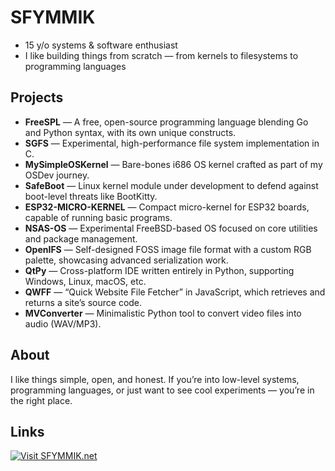 # SFYMMIK

- 15 y/o systems & software enthusiast
- I like building things from scratch — from kernels to filesystems to programming languages

## Projects

- **FreeSPL** — A free, open-source programming language blending Go and Python syntax, with its own unique constructs.
- **SGFS** — Experimental, high-performance file system implementation in C.
- **MySimpleOSKernel** — Bare-bones i686 OS kernel crafted as part of my OSDev journey.
- **SafeBoot** — Linux kernel module under development to defend against boot-level threats like BootKitty.
- **ESP32-MICRO-KERNEL** — Compact micro-kernel for ESP32 boards, capable of running basic programs.
- **NSAS-OS** — Experimental FreeBSD-based OS focused on core utilities and package management.
- **OpenIFS** — Self-designed FOSS image file format with a custom RGB palette, showcasing advanced serialization work.
- **QtPy** — Cross-platform IDE written entirely in Python, supporting Windows, Linux, macOS, etc.
- **QWFF** — “Quick Website File Fetcher” in JavaScript, which retrieves and returns a site’s source code.
- **MVConverter** — Minimalistic Python tool to convert video files into audio (WAV/MP3).

## About

I like things simple, open, and honest. If you’re into low-level systems, programming languages, or just want to see cool experiments — you’re in the right place.

## Links
[![Visit SFYMMIK.net](https://img.shields.io/static/v1?label=Visit&message=SFYMMIK.net&colorA=50C9CE&colorB=4F93FF&style=for-the-badge&logo=globe&logoColor=white)](https://sfymmik.net)
